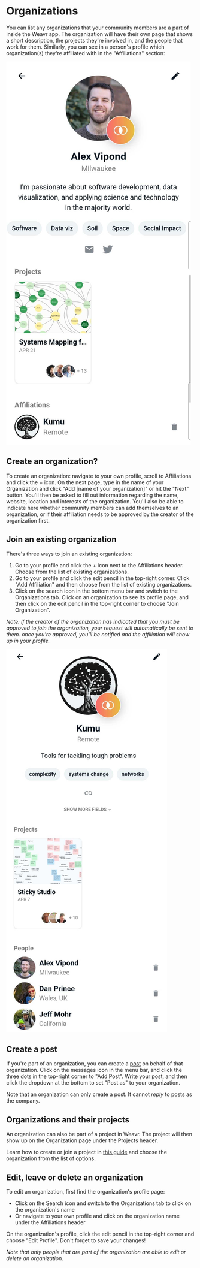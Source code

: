 # Organizations

You can list any organizations that your community members are a part of inside the Weavr app. The organization will have their own page that shows a short description, the projects they're involved in, and the people that work for them. 
Similarly, you can see in a person's profile which organization(s) they're affiliated with in the "Affiliations" section: 

![Phone screenshot of affiliations](/images/affiliations.jpg)

## Create an organization? 

To create an organization: navigate to your own profile, scroll to Affiliations and click the + icon. 
On the next page, type in the name of your Organization and click "Add [name of your organization]" or hit the "Next" button. 
You'll then be asked to fill out information regarding the name, website, location and interests of the organization. 
You'll also be able to indicate here whether community members can add themselves to an organization, or if their affiliation needs to be approved by the creator of the organization first.  

## Join an existing organization

There's three ways to join an existing organization: 

1. Go to your profile and click the + icon next to the Affiliations header. Choose from the list of existing organizations. 
2. Go to your profile and click the edit pencil in the top-right corner. Click "Add Affiliation" and then choose from the list of existing organizations.
3. Click on the search icon in the bottom menu bar and switch to the Organizations tab. Click on an organization to see its profile page, and then click on the edit pencil in the top-right corner to choose "Join Organization".

_Note: if the creator of the organization has indicated that you must be approved to join the organization, your request will automatically be sent to them. 
once you're approved, you'll be notified and the affiliation will show up in your profile._

![Phone screenshot of organizations](/images/organizations.jpg)

## Create a post

If you're part of an organization, you can create a [post](https://help.weavr.app/guides/messages.html) on behalf of that organization. Click on the messages icon in the menu bar, and click the three dots in the top-right corner to "Add Post". Write your post, and then click the dropdown at the bottom to set "Post as" to your organization. 

Note that an organization can only create a post. It cannot _reply_ to posts as the company. 

## Organizations and their projects
An organization can also be part of a project in Weavr. The project will then show up on the Organization page under the Projects header. 

Learn how to create or join a project in [this guide](https://help.weavr.app/guides/projects.html) and choose the organization from the list of options. 

## Edit, leave or delete an organization
To edit an organization, first find the organization's profile page: 

- Click on the Search icon and switch to the Organizations tab to click on the organization's name 
- Or navigate to your own profile and click on the organization name under the Affiliations header

On the organization's profile, click the edit pencil in the top-right corner and choose "Edit Profile". Don't forget to save your changes!

_Note that only people that are part of the organization are able to edit or delete an organization._ 
